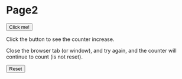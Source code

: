 # Page2

<html>
<body>
<p><button onclick="clickCounter()" type="button">Click me!</button></p>
<div id="result"></div>
<p>Click the button to see the counter increase.</p>
<p>Close the browser tab (or window), and try again, and the counter will continue to count (is not reset).</p>
</body>


<form action = "https://laurapellicano.github.io/Page2/" >
<button type="reset" value="Reset">Reset</button>
</form>


<head>
<script>
function clickCounter() {
if(typeof(Storage) !== "undefined") {
if (localStorage.clickcount) {
localStorage.clickcount = Number(localStorage.clickcount)+1;
} else {
localStorage.clickcount = 1;
}
document.getElementById("result").innerHTML = "You have clicked the button " + localStorage.clickcount + " time(s).";
} else {
document.getElementById("result").innerHTML = "Sorry, your browser does not support web storage...";
}
}
</script>
</head>

</html>

